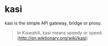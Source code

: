 # kasi

kasi is the simple API gateway, bridge or proxy.

> In Kiswahili, kasi means speedy or speed. (http://en.wiktionary.org/wiki/kasi)

